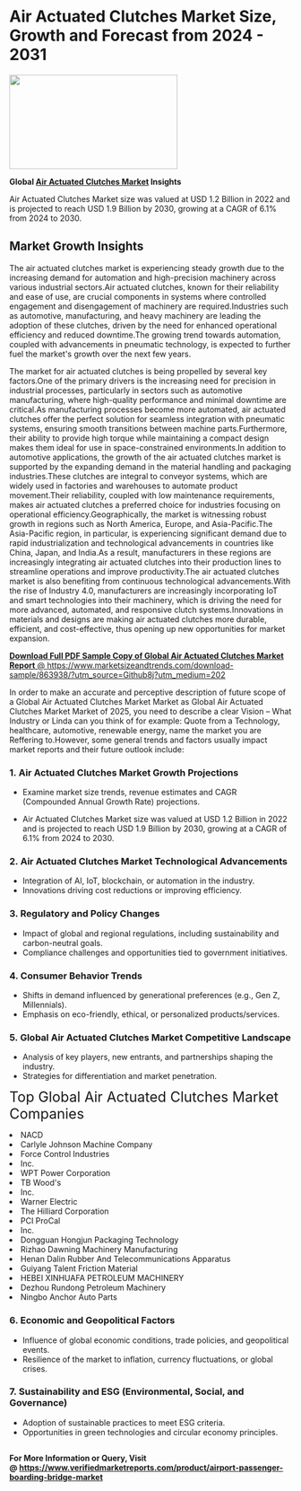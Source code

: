 <H1>Air Actuated Clutches Market Size, Growth and Forecast from 2024 - 2031</H1><img class="aligncenter size-medium wp-image-584254" src="https://thirdeyenews.in/wp-content/uploads/2024/09/Global-Market-Research-300x168.jpeg" alt="" width="300" height="168" /><p><strong>Global&nbsp;<a href="https://www.marketsizeandtrends.com/download-sample/863938/?utm_source=Github8j?utm_medium=202">Air Actuated Clutches Market</a> Insights</strong></p><p>Air Actuated Clutches Market size was valued at USD 1.2 Billion in 2022 and is projected to reach USD 1.9 Billion by 2030, growing at a CAGR of 6.1% from 2024 to 2030.</p><p><h2>Market Growth Insights</h2> <p>The air actuated clutches market is experiencing steady growth due to the increasing demand for automation and high-precision machinery across various industrial sectors.Air actuated clutches, known for their reliability and ease of use, are crucial components in systems where controlled engagement and disengagement of machinery are required.Industries such as automotive, manufacturing, and heavy machinery are leading the adoption of these clutches, driven by the need for enhanced operational efficiency and reduced downtime.The growing trend towards automation, coupled with advancements in pneumatic technology, is expected to further fuel the market's growth over the next few years.</p> <p><a href="download_sample_link"></a></p> <p>The market for air actuated clutches is being propelled by several key factors.One of the primary drivers is the increasing need for precision in industrial processes, particularly in sectors such as automotive manufacturing, where high-quality performance and minimal downtime are critical.As manufacturing processes become more automated, air actuated clutches offer the perfect solution for seamless integration with pneumatic systems, ensuring smooth transitions between machine parts.Furthermore, their ability to provide high torque while maintaining a compact design makes them ideal for use in space-constrained environments.In addition to automotive applications, the growth of the air actuated clutches market is supported by the expanding demand in the material handling and packaging industries.These clutches are integral to conveyor systems, which are widely used in factories and warehouses to automate product movement.Their reliability, coupled with low maintenance requirements, makes air actuated clutches a preferred choice for industries focusing on operational efficiency.Geographically, the market is witnessing robust growth in regions such as North America, Europe, and Asia-Pacific.The Asia-Pacific region, in particular, is experiencing significant demand due to rapid industrialization and technological advancements in countries like China, Japan, and India.As a result, manufacturers in these regions are increasingly integrating air actuated clutches into their production lines to streamline operations and improve productivity.The air actuated clutches market is also benefiting from continuous technological advancements.With the rise of Industry 4.0, manufacturers are increasingly incorporating IoT and smart technologies into their machinery, which is driving the need for more advanced, automated, and responsive clutch systems.Innovations in materials and designs are making air actuated clutches more durable, efficient, and cost-effective, thus opening up new opportunities for market expansion.</p> <p><a href="get_more_link"></p><p><span class=""><strong>Download Full PDF Sample Copy of Global Air Actuated Clutches Market Report</strong> @ <a href="https://www.marketsizeandtrends.com/download-sample/863938/?utm_source=Github8j?utm_medium=202" target="_blank">https://www.marketsizeandtrends.com/download-sample/863938/?utm_source=Github8j?utm_medium=202</a></span></p><p>In order to make an accurate and perceptive description of future scope of a Global&nbsp;Air Actuated Clutches Market Market as Global&nbsp;Air Actuated Clutches Market Market of 2025, you need to describe a clear Vision &ndash; What Industry or Linda can you think of for example: Quote from a Technology, healthcare, automotive, renewable energy, name the market you are Reffering to.However, some general trends and factors usually impact market reports and their future outlook include:</p><h3>1.&nbsp;<strong>Air Actuated Clutches Market Growth Projections</strong></h3><ul><li>Examine market size trends, revenue estimates and CAGR (Compounded Annual Growth Rate) projections.</li><li><p>Air Actuated Clutches Market size was valued at USD 1.2 Billion in 2022 and is projected to reach USD 1.9 Billion by 2030, growing at a CAGR of 6.1% from 2024 to 2030.</p></li></ul><h3>2.&nbsp;<strong>Air Actuated Clutches Market Technological Advancements</strong></h3><ul><li>Integration of AI, IoT, blockchain, or automation in the industry.</li><li>Innovations driving cost reductions or improving efficiency.</li></ul><h3>3.&nbsp;<strong>Regulatory and Policy Changes</strong></h3><ul><li>Impact of global and regional regulations, including sustainability and carbon-neutral goals.</li><li>Compliance challenges and opportunities tied to government initiatives.</li></ul><h3>4.&nbsp;<strong>Consumer Behavior Trends</strong></h3><ul><li>Shifts in demand influenced by generational preferences (e.g., Gen Z, Millennials).</li><li>Emphasis on eco-friendly, ethical, or personalized products/services.</li></ul><h3>5.&nbsp;<strong>Global Air Actuated Clutches Market Competitive Landscape</strong></h3><ul><li>Analysis of key players, new entrants, and partnerships shaping the industry.</li><li>Strategies for differentiation and market penetration.</li></ul><p data-pm-slice="1 1 []"><span style="color: inherit; font-family: inherit; font-size: 25px;">Top Global Air Actuated Clutches Market Companies</span></p><div class="" data-test-id=""><p><li>NACD</li><li> Carlyle Johnson Machine Company</li><li> Force Control Industries</li><li> Inc.</li><li> WPT Power Corporation</li><li> TB Wood's</li><li> Inc.</li><li> Warner Electric</li><li> The Hilliard Corporation</li><li> PCI ProCal</li><li> Inc.</li><li> Dongguan Hongjun Packaging Technology</li><li> Rizhao Dawning Machinery Manufacturing</li><li> Henan Dalin Rubber And Telecommunications Apparatus</li><li> Guiyang Talent Friction Material</li><li> HEBEI XINHUAFA PETROLEUM MACHINERY</li><li> Dezhou Rundong Petroleum Machinery</li><li> Ningbo Anchor Auto Parts</li></p></div><h3>6.&nbsp;<strong>Economic and Geopolitical Factors</strong></h3><ul><li>Influence of global economic conditions, trade policies, and geopolitical events.</li><li>Resilience of the market to inflation, currency fluctuations, or global crises.</li></ul><h3>7.&nbsp;<strong>Sustainability and ESG (Environmental, Social, and Governance)</strong></h3><ul><li>Adoption of sustainable practices to meet ESG criteria.</li><li>Opportunities in green technologies and circular economy principles.</li></ul><h2><strong style="font-size: 14px;">For More Information or Query, Visit @&nbsp;</strong><a style="background-color: #ffffff; font-size: 14px;" href="https://www.marketsizeandtrends.com/report/air-actuated-clutches-market/" target="_blank">https://www.verifiedmarketreports.com/product/airport-passenger-boarding-bridge-market</a></h2>